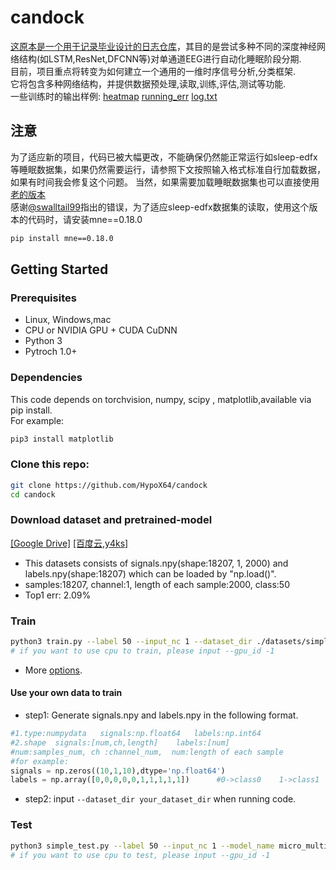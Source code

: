 # candock
[这原本是一个用于记录毕业设计的日志仓库](<https://github.com/HypoX64/candock/tree/Graduation_Project>)，其目的是尝试多种不同的深度神经网络结构(如LSTM,ResNet,DFCNN等)对单通道EEG进行自动化睡眠阶段分期.<br>目前，项目重点将转变为如何建立一个通用的一维时序信号分析,分类框架.<br>它将包含多种网络结构，并提供数据预处理,读取,训练,评估,测试等功能.<br>
一些训练时的输出样例: [heatmap](./image/heatmap_eg.png)  [running_err](./image/running_err_eg.png)  [log.txt](./docs/log_eg.txt)

## 注意
为了适应新的项目，代码已被大幅更改，不能确保仍然能正常运行如sleep-edfx等睡眠数据集，如果仍然需要运行，请参照下文按照输入格式标准自行加载数据，如果有时间我会修复这个问题。
当然，如果需要加载睡眠数据集也可以直接使用[老的版本](https://github.com/HypoX64/candock/tree/f24cc44933f494d2235b3bf965a04cde5e6a1ae9)<br>
感谢[@swalltail99](https://github.com/swalltail99)指出的错误，为了适应sleep-edfx数据集的读取，使用这个版本的代码时，请安装mne==0.18.0<br>

```bash
pip install mne==0.18.0
```

## Getting Started
### Prerequisites
- Linux, Windows,mac
- CPU or NVIDIA GPU + CUDA CuDNN
- Python 3
- Pytroch 1.0+
### Dependencies
This code depends on torchvision, numpy, scipy , matplotlib,available via pip install.<br>
For example:<br>

```bash
pip3 install matplotlib
```
### Clone this repo:
```bash
git clone https://github.com/HypoX64/candock
cd candock
```
### Download dataset and pretrained-model
[[Google Drive]](https://drive.google.com/open?id=1NTtLmT02jqlc81lhtzQ7GlPK8epuHfU5)   [[百度云,y4ks]](https://pan.baidu.com/s/1WKWZL91SekrSlhOoEC1bQA)

* This datasets consists of signals.npy(shape:18207, 1, 2000) and labels.npy(shape:18207) which can be loaded by "np.load()".
* samples:18207,  channel:1,  length of each sample:2000,  class:50
* Top1 err: 2.09%
### Train
```bash
python3 train.py --label 50 --input_nc 1 --dataset_dir ./datasets/simple_test --save_dir ./checkpoints/simple_test --model_name micro_multi_scale_resnet_1d --gpu_id 0 --batchsize 64 --k_fold 5
# if you want to use cpu to train, please input --gpu_id -1
```
* More [options](./util/options.py).
#### Use your own data to train
* step1: Generate signals.npy and labels.npy in the following format.
```python
#1.type:numpydata   signals:np.float64   labels:np.int64
#2.shape  signals:[num,ch,length]    labels:[num]
#num:samples_num, ch :channel_num,  num:length of each sample
#for example:
signals = np.zeros((10,1,10),dtype='np.float64')
labels = np.array([0,0,0,0,0,1,1,1,1,1])      #0->class0    1->class1
```
* step2: input  ```--dataset_dir your_dataset_dir``` when running code.
### Test
```bash
python3 simple_test.py --label 50 --input_nc 1 --model_name micro_multi_scale_resnet_1d --gpu_id 0
# if you want to use cpu to test, please input --gpu_id -1
```

